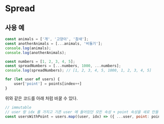 # Spread

## 사용 예

```javascript
const animals = ['개', '고양이', '참새'];
const anotherAnimals = [...animals, '비둘기'];
console.log(animals);
console.log(anotherAnimals);
```

```javascript
const numbers = [1, 2, 3, 4, 5];
const spreadNumbers = [...numbers, 1000, ...numbers];
console.log(spreadNumbers); // [1, 2, 3, 4, 5, 1000, 1, 2, 3, 4, 5]
```

```javascript
for (let user of users) {
    user['point'] = points[index++]
}
````

위와 같은 코드를 아래 처럼 바꿀 수 있다.

```javascript
// immutable
// user 랑 idx 를 가지고 기존 user 에 들어있던 모든 속성 + point 속성을 새로 만들어서 배열로 반환한다.
const usersWithPoint = users.map((user, idx) => ({ ...user, point: points[idx] }))
```
